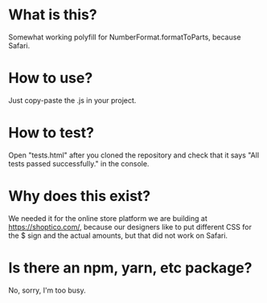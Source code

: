 # What is this?
Somewhat working polyfill for NumberFormat.formatToParts, because Safari.

# How to use?
Just copy-paste the .js in your project.

# How to test?
Open "tests.html" after you cloned the repository and check that it says "All tests passed successfully." in the console.

# Why does this exist?
We needed it for the online store platform we are building at https://shoptico.com/, because our designers like to put different CSS for the $ sign and the actual amounts, but that did not work on Safari.

# Is there an npm, yarn, etc package?
No, sorry, I'm too busy.